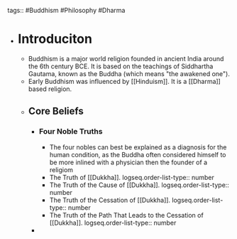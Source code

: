 tags:: #Buddhism #Philosophy #Dharma

- # Introduciton
	- Buddhism is a major world religion founded in ancient India around the 6th century BCE. It is based on the teachings of Siddhartha Gautama, known as the Buddha (which means "the awakened one").
	- Early Buddhism was influenced by [[Hinduism]]. It is a [[Dharma]] based religion.
	- ## Core Beliefs
		- ### Four Noble Truths
			- The four nobles can best be explained as a diagnosis for the human condition, as the Buddha often considered himself to be more inlined with a physician then the founder of a religiom
			- The Truth of [[Dukkha]].
			  logseq.order-list-type:: number
			- The Truth of the Cause of [[Dukkha]].
			  logseq.order-list-type:: number
			- The Truth of the Cessation of [[Dukkha]].
			  logseq.order-list-type:: number
			- The Truth of the Path That Leads to the Cessation of [[Dukkha]].
			  logseq.order-list-type:: number
		-